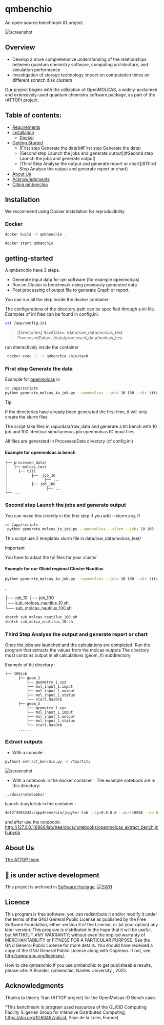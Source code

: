 # qmbenchio
An open-source benchmark IO project.

![screenshot](docs/images/benchio_logo.png)

## Overview

* Develop a more comprehensive understanding of the relationships between quantum chemistry software, computing architecture, and simulation performance
* Investigation of storage technology impact on computation times on different scratch disk clusters

Our project begins with the utilization of OpenMOLCAS, a widely-acclaimed and extensively-used quantum chemistry software package, as part of the (ATTOP) project.

## Table of contents:

- [Requirements](#requirements)
- [Installation](#installation)
  - [Docker](#docker)
- [Getting Started](#getting-started)
  - [First step Generate the data](#First step Generate the data)
  - [Second step Launch the jobs and generate output](#Second step Launch the jobs and generate output)
  - [Third Step Analyse the output and generate report or chart](#Third Step Analyse the output and generate report or chart)
- [About Us](#about-us)
- [Acknowledgments](#Acknowledgments)
- [Citing qmbenchio](#citing-qmbenchio)

## Installation
We recommend using Docker installation for reproducibility  

### Docker
```bash
docker build -t qmbhenchio .
```
```bash
docker start qmbenchio
```

## getting-started
A qmbenchio have 3 steps.
* Generate input data for qm software (for example openmolcas)
* Run on Cluster io benchmark using previously generated data
* Post processing of output file to generate Graph or report.

You can run all the step inside the docker container

The configurations of the directory path can be specified through a ini file. 
Examples of ini files can be found in config.ini.
```bash
cat /app/config.ini
```

>[Directories] 
>RawData=../data/raw_data/molcas_test
>ProcessedData=../data/processed_data/molcas_test

run interactively inside the container
```bash
 docker exec -i -t qmbenchio /bin/bash
```

### First step Generate the data

Example for [openmolcas](docs/README_OpenMolcas.md) io 

```bash
cd /app/scripts
python generate_molcas_io_job.py --openmolcas --jobs 10 100 --dir titi
```
>[!TIP]
> if the directories have already been generated the first time, it will only create the slurm files

The script take files in /app/data/raw_data and generate a titi bench with 10 job and 100 identical simultaneous job openmolcas IO input files. 

All files are generated in ProcessedData directory (cf config.ini) 

#### Example for openmolcas io bench 

    ├── processed_data/
    │   ├── molcas_test
    │     ├── titi
    │           ├──  job_10
    │                 ├── ...
    │           ├── job_100
    │                  ├── ...
    └── ...

### Second step Launch the jobs and generate output
You can make this directly in the first step if you add --slurm arg.
If 
```bash
cd /app/scripts
 python generate_molcas_io_job.py --openmolcas --slurm --jobs 10 100 --dir titi
```
This script use 2 templates slurm file in data/raw_data/molcas_test/

> [!IMPORTANT]  
> You have to adapt the tpl files for your cluster

#### Example for our Glicid regional Cluster Nautilus 
```bash
python generate_molcas_io_job.py --openmolcas --jobs 10 100 --dir titi --slurm
```
  .

  ├── job_10
  ├── job_100  
  │── sub_molcas_nautilus_10.sh  
  └── sub_molcas_nautilus_100.sh  

```bash
sbatch sub_molcas_nautilus_100.sh
sbatch sub_molca_nautilus_10.sh
```

### Third Step Analyse the output and generate report or chart
Once the jobs are launched and the calculations are completed. 
Run the program that extracts the values from the molcas outputs The directory must contains output
in all calculations (geom_X) subdirectory

Example of titi directory :

    ├── 100job  
          ├── geom_1  
              ├── geometry_1.xyz  
              ├── mol_input_1.input  
              ├── mol_input_1.output  
              ├── mol_input_1.status  
              └── start.RasOrb   
          ├── geom_X  
              ├── geometry_1.xyz  
              ├── mol_input_1.input  
              ├── mol_input_1.output  
              ├── mol_input_1.status  
              └── start.RasOrb  
          ......

### Extract outputs 
* With a console  :
```bash
python3 extract_benchio.py -b /tmp/titi
```
![screenshot](docs/images/benchio_10_100_example.png)

* With a notebook in the docker container :
The example notebook are in this directory:
```bash
../docs/notebooks/
```

launch Jupyterlab in the container :
```bash
4ef2f4584243:/app#/env/bin/jupyter-lab --ip=0.0.0.0 --port=8886 --no-browser --allow-root
```
and after use the notebook:
http://127.0.0.1:8886/lab/tree/docs/notebooks/openmolcas_extract_bench.jnb.ipynb

## About Us

[The ATTOP team](https://morganevacher.wordpress.com/attop-project-members/)


## 📢  is under active development

This project is archived in [Software Heritage](https://www.softwareheritage.org/). [![SWH](https://archive.softwareheritage.org/badge/swh:1:dir:865176700a11d437ead8824749111edc783750cd/)](https://archive.softwareheritage.org/swh:1:dir:865176700a11d437ead8824749111edc783750cd;origin=https://github.com/ceisammodes/qmbenchio;visit=swh:1:snp:b40b944715085f18e9eb231f6f53808fda485150;anchor=swh:1:rev:5cf2f61fdddf07a53724801b7ce671f4d39ea0ab)

## Licence
This program is free software: you can redistribute it and/or modify it under the terms of the GNU General Public License as published by the Free Software Foundation, either version 3 of the License, or (at your option) any later version. This program is distributed in the hope that it will be useful, but WITHOUT ANY WARRANTY; without even the implied warranty of MERCHANTABILITY or FITNESS FOR A PARTICULAR PURPOSE. See the GNU General Public License for more details. You should have received a copy of the GNU General Public License along with Copremo. If not, see http://www.gnu.org/licenses/.

How to cite qmbenchio
If you use qmbenchio to get publisheable results, please cite: A.Blondel, qmbenchio, Nantes University , 2025.

## Acknowledgments
Thanks to thierry Tran (ATTOP project) for the OpenMolcas IO Bench case.

“This benchmark io program used resources of the GLiCID Computing Facility (Ligerien Group for Intensive Distributed Computing, https://doi.org/10.60487/glicid, Pays de la Loire, France) 


